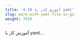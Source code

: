 ```yaml
---
title: '4.10 آموزش کار با yaml'
slug: work-with-yaml-file-in-go
weight: 7010
---
```


آموزش کار با yaml...